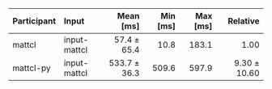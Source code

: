 | Participant | Input | Mean [ms] | Min [ms] | Max [ms] | Relative |
|:---|:---|---:|---:|---:|---:|
| mattcl | input-mattcl | 57.4 ± 65.4 | 10.8 | 183.1 | 1.00 |
| mattcl-py | input-mattcl | 533.7 ± 36.3 | 509.6 | 597.9 | 9.30 ± 10.60 |
